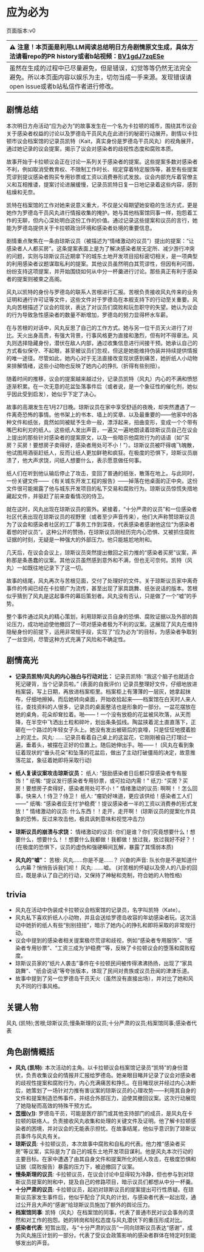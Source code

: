 # 应为必为
页面版本:v0
 

| :warning: 注意！本页面是利用LLM阅读总结明日方舟剧情原文生成，具体方法请看repo的PR history或者b站视频：[BV1gdJ7zqESe](https://www.bilibili.com/video/BV1gdJ7zqESe/)         |
|:----------------------------|
| 虽然在生成的过程中已尽量避免，但是错误，幻觉等等仍然无法完全避免。所以本页面内容以娱乐为主，切勿当成一手来源。发现错误请open issue或者b站私信作者进行修改。|



## 剧情总结
本次明日方舟活动“应为必为”的故事发生在一个名为卡拉顿的城市，围绕其市议会关于感染者权益的讨论以及罗德岛干员风丸在此进行的秘密行动展开。剧情以卡拉顿市议会档案馆的记录员凯特（Kait，真实身份是罗德岛干员风丸）的视角展开，通过她记录的议会提案，揭示了议会对感染者的歧视性态度和腐败本质。

故事开始于卡拉顿议会正在讨论一系列关于感染者的提案。这些提案多数对感染者不利，例如取消受教育权、不限制工作时长、规定穿着特定服饰等，甚至有些提案荒谬到提议感染者购买专用钞票或工资以消费券形式发放。议会内部充斥着官僚主义和互相推诿，提案讨论进展缓慢，记录员凯特日复一日地记录着这些内容，感到枯燥和无奈。

凯特在档案馆的工作对她来说意义重大，不仅是父母期望她安稳的生活方式，更是她作为罗德岛干员风丸进行情报收集的掩护。她与其他档案馆同事一样，抱怨着工作的无聊，但内心深处明白这份工作的价值。通过记录这些提案和议员的言行，她能为罗德岛提供关于卡拉顿政治环境和感染者处境的重要信息。

剧情重点聚焦在一条由琼斯议员（被描述为“情绪激动的议员”）提出的提案：“让感染者人人都买房”。这条提案表面上是为了解决感染者居无定所、减少游行冲突的问题，实则与琼斯议员近期拿下的城东土地开发项目招标密切相关，是一项典型的利用感染者议题谋取私利的提案。其他议员虽然明白其荒谬性，但因有利可图，纷纷支持这项提案，并开始围绕如何从中分一杯羹进行讨论。那些真正有利于感染者的提案则被束之高阁。

风丸以凯特的身份与罗德岛的联系人苦根进行汇报。苦根负责接收风丸传来的业务证明和通行许可证等文件，这些文件对于罗德岛在本舰支持下的行动至关重要。风丸向苦根描述了议会的现状，表达了对议员们腐败和玩忽职守的失望。她认为议会的行为导致急性感染者的数量不断增加，罗德岛的努力显得杯水车薪。

在与苦根的对话中，风丸反思了自己的工作方式。她与另一位干员天火进行了对比。天火出身高贵，有强大背景，行事风格更为直接和激烈，但有时不得章法。风丸则选择隐藏身份，潜伏在敌人内部，通过收集信息进行间接干预。她承认自己的方式看似保守、不起眼，甚至被议员们忽视，但这是她能维持伪装并持续提供情报的唯一途径。尽管如此，她内心对于无法直接改变现状感到痛苦，她折纸人小动物来排解情绪，这些小动物也反映了她内心的挣扎（折得有些别扭）。

随着时间的推移，议会的提案越来越过分，记录员凯特（风丸）内心的不满和愤怒逐渐积累。在一次无意的花盆坠落事件后（或者说，是一个象征性的催化剂，她似乎因此受到启发），她似乎下定了决心。

故事的高潮发生在1月27日晚。琼斯议员在家中享受舒适的夜晚，却突然遭遇了一件离奇恐怖的事情。他书架上的书本、墙上的奖章、以及最重要的——他家中的各种文件和纸张，竟然如同被赋予生命一般，漂浮起来，扭曲变形，变成一个个带有嘴巴和利刃的纸人。这些纸人发出声音，一遍又一遍地朗读着琼斯议员自己在议会上提出的那些针对感染者的提案原文，以及一些暗示他腐败行为的话语（如“买房？买房！要想房子卖得好，感染者用处可不小！”）。琼斯议员被吓得魂飞魄散，他试图用酒驱赶纸人，反而让纸人更加鲜艳和疯狂。在极度的恐惧下，琼斯议员崩溃了，他大声求饶，问纸人想要什么，表示愿意做任何事。

纸人们在听到他认输后停止了攻击，变回了普通的纸张，散落在地上。与此同时，一份关键文件——《有关城东开发工程的报告》——掉落在他桌面的正中央。这份文件很可能揭露了他与城东开发项目的私下交易和腐败行为。琼斯议员惊慌失措地藏起文件，并驱赶了前来查看情况的侍卫。

就在这时，风丸出现在琼斯议员的窗外。紧接着，“十分严肃的议员”和一位感染者社区代表出现在琼斯议员的视野里（或者至少声音传来），他们大声称赞琼斯议员为了议会和感染者社区的工厂事务工作到深夜，代表感染者感谢他这位“为感染者着想的好议员”。这种公开的赞扬，在琼斯议员刚经历完内心恐惧、又被抓住腐败证据的时刻，无疑是一种强大的外部压力。他只能尴尬地附和。

几天后，在议会会议上，琼斯议员突然提出撤回之前力推的“感染者买房”议案，声称那是条愚蠢的议案。其他议员虽然感到意外和不满，但也无可奈何。凯特（风丸）一如既往地记录下了这一切。

故事的结尾，风丸再次与苦根见面，交付了处理好的文件。关于琼斯议员家中离奇事件的传闻已经在卡拉顿广为流传，甚至出现了家具跳舞、纸张说话的版本。苦根似乎猜到了风丸是这起事件的幕后策划者。风丸没有否认，只是做了一个“嘘”的手势。

整个事件通过风丸的精心策划，利用琼斯议员自身的恐惧、腐败证据以及外部的舆论压力，成功地迫使他撤回了一项对感染者极为不利的议案。这展现了风丸在维持隐秘身份的前提下，运用非常规手段，实现了“应为必为”的目标，为感染者争取到了一丝空间，尽管这种方式充满了风险和不确定性。
## 剧情高光
- **记录员凯特/风丸的内心独白与行动对比：**
记录员凯特: “我这个脑子也就适合死记硬背，当个记录员啦。” (表面的自我评价)
记录员整理好文件，仔细地放进档案袋，写上日期，再放进档案柜里。档案柜上有薄薄的一层灰，她拿起抹布，仔细地擦掉。而后她转向桌面，开始收拾起来——档案馆在白天时人来人往，查找资料的人很多，记录员的桌面整洁也是形象的一部分。一盆花摆放在她的桌角，花朵却耷拉着。啪——！一个没有放稳的花盆被风吹落，从天而降，在半空中飞洒出土粒和碎叶，划出条条弧线。陶盆挟着泥土直直落下，正砸在一个路过的年轻女子头上。她没有发出被砸后的哀嚎，只是怔怔地摸着脸上的泥土。风丸: ......记录员看着自己桌上的这盆花，它刚刚被自己打理过一遍，垂着头，被摆在正好的位置上。随后她伸出手。啪——！ (风丸在看到象征着现状的“垂头花朵”和坠落的花盆后，做出了主动打破僵局的决定，故意推落花盆，象征着她即将采取行动)

- **纸人复读议案攻击琼斯议员：**
纸人: “鼓励感染者日后都只穿感染者专有服饰！”
纸嘴: “提议发行感染者专用钞票，或可拉动内需！”
纸刀: “买房？买房！要想房子卖得好，感染者用处可不小！”
情绪激动的议员: 啊啊！！怎么回事，快来人！侍卫？侍卫！
纸人: “瘤奶好味道，更应该供给！感染者工人们——”
纸嘴: “感染者应支付‘护稳费’！提议感染者一半的工资以消费券的形式发放！”
情绪激动的议员: 什么东西！！走开，走开啊！
(琼斯议员的提案化作具象的恐怖，反过来攻击他，极具讽刺意味和视觉冲击力)

- **琼斯议员的崩溃与求饶：**
情绪激动的议员: 你们是谁？你们究竟想要什么！想要什么，想要什么！！想要什么我都做！我都做！放过我，放过我好不好？！
(在极度的恐惧下，议员的虚伪和强硬瞬间瓦解，暴露了其懦弱本质)

- **风丸的“嘘”：**
苦根: 风丸......你是不是......？
兴奋的声音: 队长你是不是知道什么内幕？悄悄告诉我们呗！
风丸: ......嘘。
(对苦根的怀疑以及旁人的八卦的回应，既是承认了自己的行动，又保持了神秘和克制，符合她的人物性格)
## trivia
- 风丸在活动中伪装成卡拉顿议会档案馆的记录员，名字叫凯特（Kate）。
- 风丸私下喜欢折纸人小动物，并且会送给罗德岛收容的年幼感染者玩。这次活动中她折的纸人有些“别别扭扭”，暗示了她内心的挣扎和即将采取的非常规行动。
- 议会中提到的感染者相关提案极尽荒谬和歧视，例如“感染者专用服饰”、“感染者专用钞票”、“工资三成为‘护稳费’”等，反映了卡拉顿议会的堕落和腐败程度。
- 琼斯议员家的“纸片人袭击”事件在卡拉顿民间被传得沸沸扬扬，出现了“家具跳舞”、“纸会说话”等夸张版本，体现了民间对贵族或议员丑闻的津津乐道。
- 故事中提到了另一位罗德岛干员天火（虽然没有直接出场），并对比了她和风丸不同的行事风格。
## 关键人物
风丸 (凯特);苦根;琼斯议员;慢条斯理的议员;十分严肃的议员;档案馆同事;感染者代表
## 角色剧情概括
-   **风丸 (凯特)**: 本次活动的主角。以卡拉顿议会档案馆记录员“凯特”的身份潜伏，负责收集议会的情报并汇报给罗德岛。她亲眼目睹并记录了议会对感染者的歧视性提案和腐败行为，内心充满痛苦和挣扎。在目睹现状并经过内心决断后，她策划了一场针对力推有害议案的琼斯议员的心理攻势——利用其自身的文件和提案制造恐怖事件，并结合外部压力，迫使其撤回议案。这次行动展现了她隐秘而高效的特殊干预方式。
-   **[苦根](../char_v3/extended_char_ku_gen.md)([v1](../chars/extended_char_ku_gen.md))**: 罗德岛干员，可能是医疗部门或其他支持部门的成员，是风丸在卡拉顿的联络人。负责接收风丸收集和处理的关键文件及证明。他了解卡拉顿感染者的困境，并对议会的无能表示担忧。在故事结尾，他似乎意识到了琼斯议员事件与风丸有关。
-   **琼斯议员**: 卡拉顿议员，本次故事中腐败和自私的代表。他力推“感染者买房”等议案，实际是为了自己的城东土地开发项目谋利。他是风丸本次行动的主要目标。在家中遭遇了由其自身文件和提案所化的纸人攻击，在极度恐惧和证据（腐败报告）暴露的压力下，被迫撤回了议案。
-   **慢条斯理的议员**: 卡拉顿议员，在议会讨论中显得较为冷静，但也参与到对琼斯议员提案的附和中，提及自己的修路项目，暗示议员们都想从中分一杯羹。
-   **十分严肃的议员**: 卡拉顿议员，起初对琼斯议员的提案提出可行性质疑。在琼斯议员家发生事件后，他似乎配合了风丸的计划，与感染者代表一起出现，通过公开且大声的“感谢”给琼斯议员施加了额外的舆论压力。
-   **档案馆同事**: 凯特（风丸）在档案馆的同事，代表了普通市民对议会事务的漠然和对工作的抱怨。她的转岗和轻松态度与风丸潜伏下的重压形成对比。
-   **感染者代表**: 短暂出现，与“十分严肃的议员”一同向琼斯议员表达“感谢”，成为风丸施压计划的一部分。代表了受议会政策影响的感染者群体在特定时刻能够发出的声音。